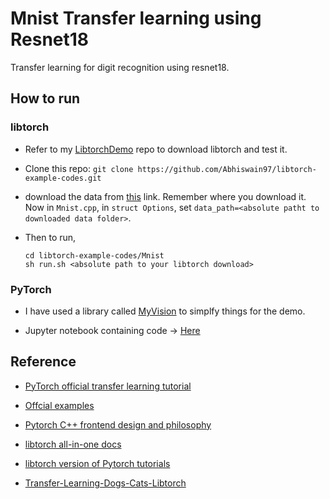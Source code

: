 # Mnist Transfer learning using Resnet18

Transfer learning for digit recognition using resnet18.

## How to run

### libtorch

- Refer to my [LibtorchDemo](https://github.com/Abhiswain97/LibtorchDemo) repo to download libtorch and test it.

- Clone this repo: `git clone https://github.com/Abhiswain97/libtorch-example-codes.git`

- download the data from [this](http://yann.lecun.com/exdb/mnist/) link. Remember where you download it. Now in `Mnist.cpp`, in `struct Options`, set `data_path=<absolute patht to downloaded data folder>`. 

- Then to run,

  ```
  cd libtorch-example-codes/Mnist
  sh run.sh <absolute path to your libtorch download>
  ```
  
### PyTorch

- I have used a library called [MyVision](https://github.com/Abhiswain97/MyVision) to simplfy things for the demo.
 
- Jupyter notebook containing code -> [Here](https://github.com/Abhiswain97/libtorch-example-codes/blob/main/Mnist/Mnist-PyTorch/mnist-using-myvision.ipynb)

## Reference

- [PyTorch official transfer learning tutorial](https://pytorch.org/tutorials/beginner/transfer_learning_tutorial.html)

- [Offcial examples](https://github.com/pytorch/examples/tree/master/cpp)

- [Pytorch C++ frontend design and philosophy](https://pytorch.org/tutorials/advanced/cpp_frontend.html#running-the-network-in-forward-mode)

- [libtorch all-in-one docs](https://www.ccoderun.ca/programming/doxygen/pytorch/index.html)

- [libtorch version of Pytorch tutorials](https://github.com/prabhuomkar/pytorch-cpp)

- [Transfer-Learning-Dogs-Cats-Libtorch](https://github.com/BuffetCodes/Transfer-Learning-Dogs-Cats-Libtorch)
